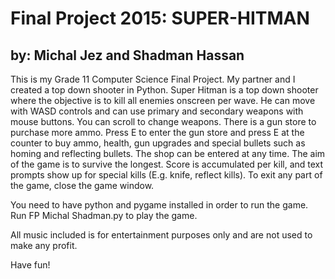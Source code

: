 # Final Project 2015: SUPER-HITMAN

## by: Michal Jez and Shadman Hassan

This is my Grade 11 Computer Science Final Project. My partner and I created a top down shooter in
Python. Super Hitman is a top down shooter where the objective is to kill all enemies onscreen per 
wave. He can move with WASD controls and can use primary and secondary weapons with mouse buttons. 
You can scroll to change weapons. There is a gun store to purchase more ammo. Press E to enter
the gun store and press E at the counter to buy ammo, health, gun upgrades and special bullets
such as homing and reflecting bullets. The shop can be entered at any time. The aim of the game is
to survive the longest. Score is accumulated per kill, and text prompts show up for special kills (E.g. knife,
reflect kills). To exit any part of the game, close the game window. 

You need to have python and pygame installed in order to run the game. Run FP Michal Shadman.py to play the game.

All music included is for entertainment purposes only and are not used to make any profit.

Have fun!
